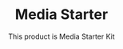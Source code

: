 <h1 align="center">Media Starter</h1>

<div align="center">

This product is Media Starter Kit

</div>
